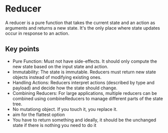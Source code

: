 # Reducer

A reducer is a pure function that takes the current state and an action as arguments and returns a new state. It's the only place where state updates occur in response to an action.

## Key points

- Pure Function: Must not have side-effects. It should only compute the new state based on the input state and action.
- Immutability: The state is immutable. Reducers must return new state objects instead of modifying existing ones.
- Handling Actions: Reducers interpret actions (described by type and payload) and decide how the state should change.
- Combining Reducers: For large applications, multiple reducers can be combined using combineReducers to manage different parts of the state tree.
- No mutationg object. If you touch it, you replace it.
- aim for the flattest option
- You have to return something and ideally, it should be the unchanged state if there is nothing you need to do it
